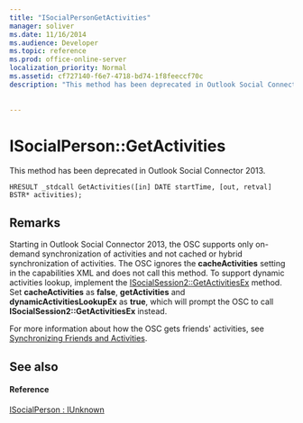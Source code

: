 ```yaml
---
title: "ISocialPersonGetActivities"
manager: soliver
ms.date: 11/16/2014
ms.audience: Developer
ms.topic: reference
ms.prod: office-online-server
localization_priority: Normal
ms.assetid: cf727140-f6e7-4718-bd74-1f8feeccf70c
description: "This method has been deprecated in Outlook Social Connector 2013."
 
 
---
```


# ISocialPerson::GetActivities

This method has been deprecated in Outlook Social Connector 2013.
  
```
HRESULT _stdcall GetActivities([in] DATE startTime, [out, retval] BSTR* activities);
```

## Remarks

Starting in Outlook Social Connector 2013, the OSC supports only on-demand synchronization of activities and not cached or hybrid synchronization of activities. The OSC ignores the **cacheActivities** setting in the capabilities XML and does not call this method. To support dynamic activities lookup, implement the [ISocialSession2::GetActivitiesEx](isocialsession2-getactivitiesex.md) method. Set **cacheActivities** as **false**, **getActivities** and **dynamicActivitiesLookupEx** as **true**, which will prompt the OSC to call **ISocialSession2::GetActivitiesEx** instead. 
  
For more information about how the OSC gets friends' activities, see [Synchronizing Friends and Activities](../../outlook-social-connector-provider-reference/developing-a-provider-with-the-osc-xml-schema/synchronizing-friends-and-activities.md). 
  
## See also

#### Reference

[ISocialPerson : IUnknown](isocialpersoniunknown.md)

